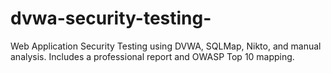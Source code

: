 # dvwa-security-testing-
Web Application Security Testing using DVWA, SQLMap, Nikto, and manual analysis. Includes a professional report and OWASP Top 10 mapping.
